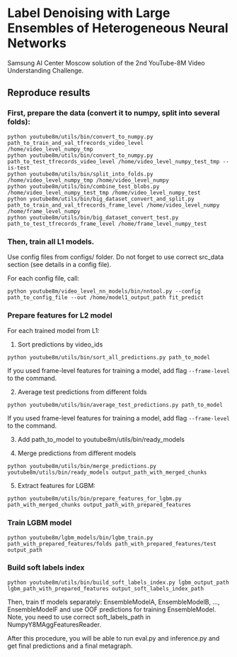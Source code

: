 # Label Denoising with Large Ensembles of Heterogeneous Neural Networks
Samsung AI Center Moscow solution of the 2nd YouTube-8M Video Understanding Challenge.

## Reproduce results
### First, prepare the data (convert it to numpy, split into several folds):

```
python youtube8m/utils/bin/convert_to_numpy.py path_to_train_and_val_tfrecords_video_level /home/video_level_numpy_tmp
python youtube8m/utils/bin/convert_to_numpy.py path_to_test_tfrecords_video_level /home/video_level_numpy_test_tmp --is-test
python youtube8m/utils/bin/split_into_folds.py /home/video_level_numpy_tmp /home/video_level_numpy
python youtube8m/utils/bin/combine_test_blobs.py /home/video_level_numpy_test_tmp /home/video_level_numpy_test
python youtube8m/utils/bin/big_dataset_convert_and_split.py path_to_train_and_val_tfrecords_frame_level /home/video_level_numpy /home/frame_level_numpy
python youtube8m/utils/bin/big_dataset_convert_test.py path_to_test_tfrecords_frame_level /home/frame_level_numpy_test
```

### Then, train all L1 models.

Use config files from configs/ folder. Do not forget to use correct src_data section (see details in a config file).

For each config file, call:

```
python youtube8m/video_level_nn_models/bin/nntool.py --config path_to_config_file --out /home/model1_output_path fit_predict
```

### Prepare features for L2 model

For each trained model from L1:

1) Sort predictions by video_ids

```
python youtube8m/utils/bin/sort_all_predictions.py path_to_model
```

If you used frame-level features for training a model, add flag `--frame-level` to the command.

2) Average test predictions from different folds

```
python youtube8m/utils/bin/average_test_predictions.py path_to_model
```

If you used frame-level features for training a model, add flag `--frame-level` to the command.

3) Add path_to_model to youtube8m/utils/bin/ready_models

4) Merge predictions from different models

```
python youtube8m/utils/bin/merge_predictions.py youtube8m/utils/bin/ready_models output_path_with_merged_chunks
```

5) Extract features for LGBM:

```
python youtube8m/utils/bin/prepare_features_for_lgbm.py path_with_merged_chunks output_path_with_prepared_features
```


### Train LGBM model

```
python youtube8m/lgbm_models/bin/lgbm_train.py path_with_prepared_features/folds path_with_prepared_features/test output_path
```

### Build soft labels index

```
python youtube8m/utils/bin/build_soft_labels_index.py lgbm_output_path lgbm_path_with_prepared_features output_soft_labels_index_path
```

Then, train tf models separately: EnsembleModelA, EnsembleModelB, …, EnsembleModelF and use OOF predictions for training EnsembleModel. Note, you need to use correct soft_labels_path in NumpyY8MAggFeaturesReader.

After this procedure, you will be able to run eval.py and inference.py and get final predictions and a final metagraph.

